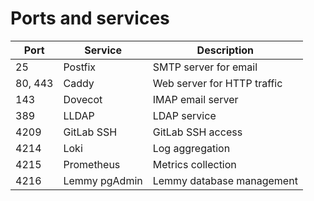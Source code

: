 # Ports and services

| Port    | Service       | Description                 |
| ------- | ------------- | --------------------------- |
| 25      | Postfix       | SMTP server for email       |
| 80, 443 | Caddy         | Web server for HTTP traffic |
| 143     | Dovecot       | IMAP email server           |
| 389     | LLDAP         | LDAP service                |
| 4209    | GitLab SSH    | GitLab SSH access           |
| 4214    | Loki          | Log aggregation             |
| 4215    | Prometheus    | Metrics collection          |
| 4216    | Lemmy pgAdmin | Lemmy database management   |
